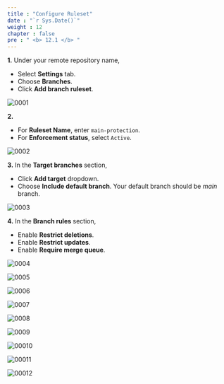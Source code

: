 ```yaml
---
title : "Configure Ruleset"
date : "`r Sys.Date()`"
weight : 12
chapter : false
pre : " <b> 12.1 </b> "
---
```


**1.** Under your remote repository name,

- Select **Settings** tab.
- Choose **Branches**.
- Click **Add branch ruleset**.

![0001](/images/12/1/0001.svg?featherlight=false&width=100pc)

**2.** 

- For **Ruleset Name**, enter `main-protection`.
- For **Enforcement status**, select `Active`.

![0002](/images/12/1/0002.svg?featherlight=false&width=100pc)

**3.** In the **Target branches** section,

- Click **Add target** dropdown.
- Choose **Include default branch**. Your default branch should be *main* branch.

![0003](/images/12/1/0003.svg?featherlight=false&width=100pc)

**4.** In the **Branch rules** section,

- Enable **Restrict deletions**.
- Enable **Restrict updates**.
- Enable **Require merge queue**.

![0004](/images/12/1/0004.svg?featherlight=false&width=100pc)

![0005](/images/12/1/0005.svg?featherlight=false&width=100pc)

![0006](/images/12/1/0006.svg?featherlight=false&width=100pc)

![0007](/images/12/1/0007.svg?featherlight=false&width=100pc)

![0008](/images/12/1/0008.svg?featherlight=false&width=100pc)

![0009](/images/12/1/0009.svg?featherlight=false&width=100pc)

![00010](/images/12/1/00010.svg?featherlight=false&width=100pc)

![00011](/images/12/1/00011.svg?featherlight=false&width=100pc)

![00012](/images/12/1/00012.svg?featherlight=false&width=100pc)



